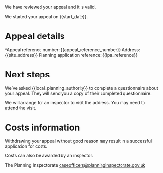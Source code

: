 We have reviewed your appeal and it is valid.

We started your appeal on {{start_date}}.

# Appeal details

^Appeal reference number: {{appeal_reference_number}}
Address: {{site_address}}
Planning application reference: {{lpa_reference}}

# Next steps

We’ve asked {{local_planning_authority}} to complete a questionnaire about your appeal. They will send you a copy of their completed questionnaire.

We will arrange for an inspector to visit the address. You may need to attend the visit.

# Costs information

Withdrawing your appeal without good reason may result in a successful application for costs.

Costs can also be awarded by an inspector.

The Planning Inspectorate
caseofficers@planninginspectorate.gov.uk
